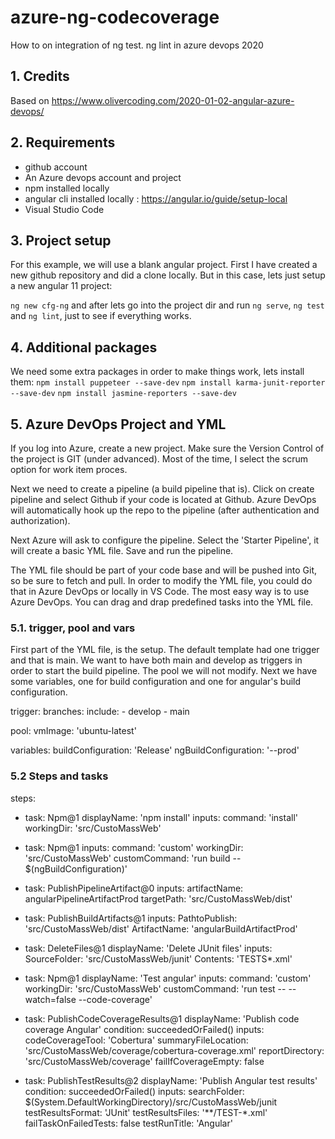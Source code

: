 # azure-ng-codecoverage
How to on integration of ng test. ng lint in azure devops 2020

## 1. Credits 
Based on https://www.olivercoding.com/2020-01-02-angular-azure-devops/

## 2. Requirements
- github account
- An Azure devops account and project
- npm installed locally
- angular cli installed locally : https://angular.io/guide/setup-local
- Visual Studio Code

## 3. Project setup
For this example, we will use a blank angular project. 
First I have created a new github repository and did a clone locally.
But in this case, lets just setup a new angular 11 project:

`ng new cfg-ng` and after lets go into the project dir and run `ng serve`, `ng test` and `ng lint`, just to see if everything works.

## 4. Additional packages
We need some extra packages in order to make things work, lets install them:
`npm install puppeteer --save-dev`
`npm install karma-junit-reporter --save-dev`
`npm install jasmine-reporters --save-dev`


## 5. Azure DevOps Project and YML

If you log into Azure, create a new project. Make sure the Version Control of the project is GIT (under advanced).
Most of the time, I select the scrum option for work item proces.

Next we need to create a pipeline (a build pipeline that is). Click on create pipeline and select Github if your code is located at Github.
Azure DevOps will automatically hook up the repo to the pipeline (after authentication and authorization).

Next Azure will ask to configure the pipeline. Select the 'Starter Pipeline', it will create a basic YML file.
Save and run the pipeline.

The YML file should be part of your code base and will be pushed into Git, so be sure to fetch and pull.
In order to modify the YML file, you could do that in Azure DevOps or locally in VS Code.
The most easy way is to use Azure DevOps. You can drag and drap predefined tasks into the YML file.

### 5.1. trigger, pool and vars

First part of the YML file, is the setup. The default template had one trigger and that is main. We want to have both main and develop as triggers in order
to start the build pipeline. The pool we will not modify. Next we have some variables, one for build configuration and one for angular's build configuration.

trigger:
  branches:
    include:
      - develop
      - main

pool:
  vmImage: 'ubuntu-latest'

variables:
  buildConfiguration: 'Release'
  ngBuildConfiguration: '--prod'

### 5.2 Steps and tasks

steps:
- task: Npm@1
  displayName: 'npm install'
  inputs:
    command: 'install'
    workingDir: 'src/CustoMassWeb'

- task: Npm@1
  inputs:
    command: 'custom'
    workingDir: 'src/CustoMassWeb'
    customCommand: 'run build -- $(ngBuildConfiguration)'

- task: PublishPipelineArtifact@0
  inputs:
    artifactName: angularPipelineArtifactProd
    targetPath: 'src/CustoMassWeb/dist'

- task: PublishBuildArtifacts@1
  inputs:
    PathtoPublish: 'src/CustoMassWeb/dist'
    ArtifactName: 'angularBuildArtifactProd'

- task: DeleteFiles@1
  displayName: 'Delete JUnit files'
  inputs:
    SourceFolder: 'src/CustoMassWeb/junit'
    Contents: 'TESTS*.xml'
- task: Npm@1
  displayName: 'Test angular'
  inputs:
    command: 'custom'
    workingDir: 'src/CustoMassWeb'
    customCommand: 'run test -- --watch=false --code-coverage'
- task: PublishCodeCoverageResults@1
  displayName: 'Publish code coverage Angular'
  condition: succeededOrFailed()
  inputs:
    codeCoverageTool: 'Cobertura'
    summaryFileLocation: 'src/CustoMassWeb/coverage/cobertura-coverage.xml'
    reportDirectory: 'src/CustoMassWeb/coverage'
    failIfCoverageEmpty: false
- task: PublishTestResults@2
  displayName: 'Publish Angular test results'
  condition: succeededOrFailed()
  inputs:
    searchFolder: $(System.DefaultWorkingDirectory)/src/CustoMassWeb/junit
    testResultsFormat: 'JUnit'
    testResultsFiles: '**/TEST-*.xml'
    failTaskOnFailedTests: false
    testRunTitle: 'Angular'


